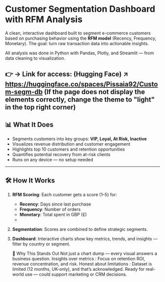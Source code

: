 # Customer Segmentation Dashboard with RFM Analysis

A clean, interactive dashboard built to segment e-commerce customers based on purchasing behavior using the **RFM model** (Recency, Frequency, Monetary). The goal: turn raw transaction data into actionable insights.

All analysis was done in Python with Pandas, Plotly, and Streamlit — from data cleaning to visualization.

👉 → Link for access: (Hugging Face) ↗ https://huggingface.co/spaces/Pissaia92/Custom-segm-db
(If the page does not display the elements correctly, change the theme to "light" in the top right corner)
---
## 📊 What It Does

- Segments customers into key groups: **VIP, Loyal, At Risk, Inactive**
- Visualizes revenue distribution and customer engagement
- Highlights top 10 customers and retention opportunities
- Quantifies potential recovery from at-risk clients
- Runs on any device — no setup needed
---
## 🛠️ How It Works

1. **RFM Scoring**: Each customer gets a score (1–5) for:
   - **Recency**: Days since last purchase
   - **Frequency**: Number of orders
   - **Monetary**: Total spent in GBP (£)
   - 
2. **Segmentation**: Scores are combined to define strategic segments.

3. **Dashboard**: Interactive charts show key metrics, trends, and insights — filter by country or segment.
   
   🚀 Why This Stands Out
Not just a chart dump — every visual answers a business question.
Insights over metrics : Focus on retention ROI, revenue concentration, and risk.
Honest about limitations : Dataset is limited (12 months, UK-only), and that’s acknowledged.
Ready for real-world use — could support marketing or CRM decisions.
